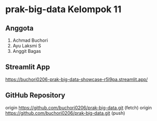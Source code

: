 # prak-big-data Kelompok 11

## Anggota
1. Achmad Buchori
2. Ayu Laksmi S
3. Anggit Bagas


## Streamlit App

https://buchori0206-prak-big-data-showcase-r5l9pa.streamlit.app/


## GitHub Repository

origin	https://github.com/buchori0206/prak-big-data.git (fetch)
origin	https://github.com/buchori0206/prak-big-data.git (push)

